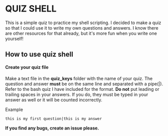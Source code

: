 # QUIZ SHELL

This is a simple quiz to practice my shell scripting. I decided to make a quiz so that I could use it to write my own questions and answers. I know there are other resources for that already, but it's more fun when you write one yourself!

## How to use quiz shell

#### Create your quiz file

Make a text file in the **quiz_keys** folder with the name of your quiz. The question and answer **must** be on the same line and separated with a pipe(|). Refer to the bash quiz I have included for the format. **Do not** put leading or trailing spaces in your answers. If you do, they must be typed in your answer as well or it will be counted incorrectly.

Example

```text
this is my first question|this is my answer
```

**If you find any bugs, create an issue please.**
